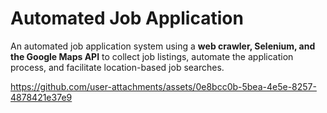 # Automated Job Application
An automated job application system using a **web crawler, Selenium, and the Google Maps API** to collect job listings, automate the application process, and facilitate location-based job searches.

https://github.com/user-attachments/assets/0e8bcc0b-5bea-4e5e-8257-4878421e37e9
